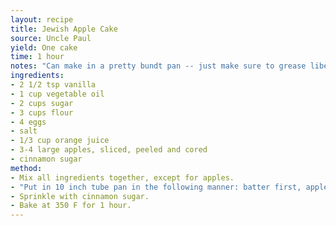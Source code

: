 ```yaml
---
layout: recipe
title: Jewish Apple Cake
source: Uncle Paul
yield: One cake
time: 1 hour
notes: "Can make in a pretty bundt pan -- just make sure to grease liberally!"
ingredients:
- 2 1/2 tsp vanilla
- 1 cup vegetable oil
- 2 cups sugar
- 3 cups flour
- 4 eggs
- salt
- 1/3 cup orange juice
- 3-4 large apples, sliced, peeled and cored
- cinnamon sugar
method:
- Mix all ingredients together, except for apples.
- "Put in 10 inch tube pan in the following manner: batter first, apples, batter, apples, batter, apples, batter."
- Sprinkle with cinnamon sugar.
- Bake at 350 F for 1 hour.
---
```

